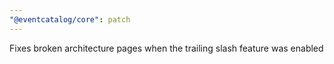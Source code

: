 ```yaml
---
"@eventcatalog/core": patch
---
```


Fixes broken architecture pages when the trailing slash feature was enabled
